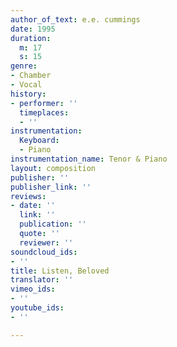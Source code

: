 ```yaml
---
author_of_text: e.e. cummings
date: 1995
duration:
  m: 17
  s: 15
genre:
- Chamber
- Vocal
history:
- performer: ''
  timeplaces:
  - ''
instrumentation:
  Keyboard:
  - Piano
instrumentation_name: Tenor & Piano
layout: composition
publisher: ''
publisher_link: ''
reviews:
- date: ''
  link: ''
  publication: ''
  quote: ''
  reviewer: ''
soundcloud_ids:
- ''
title: Listen, Beloved
translator: ''
vimeo_ids:
- ''
youtube_ids:
- ''

---
```

